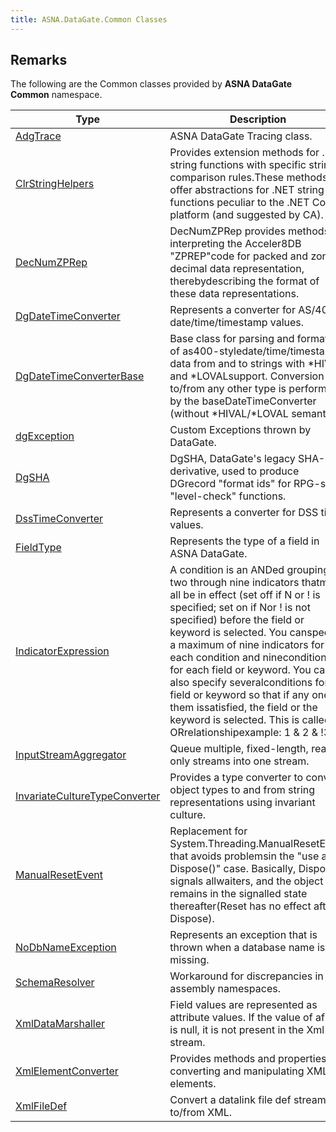 ```yaml
---
title: ASNA.DataGate.Common Classes
---
```


## Remarks

The following are the Common classes provided by **ASNA DataGate Common** namespace.

| Type | Description |
| --- | --- |
| [AdgTrace](/reference/datagate/datagate-common/adg-trace.html) | ASNA DataGate Tracing class. |
| [ClrStringHelpers](/reference/datagate/datagate-common/clr-string-helpers.html) | Provides extension methods for .NET string functions with specific string comparison rules.These methods offer abstractions for .NET string functions peculiar to the .NET Core platform (and suggested by CA). |
| [DecNumZPRep](/reference/datagate/datagate-common/dec-num-zp-rep.html) | DecNumZPRep provides methods for interpreting the Acceler8DB "ZPREP"code for packed and zoned decimal data representation, therebydescribing the format of these data representations. |
| [DgDateTimeConverter](/reference/datagate/datagate-common/dg-date-time-converter.html) | Represents a converter for AS/400 date/time/timestamp values. |
| [DgDateTimeConverterBase](/reference/datagate/datagate-common/dg-date-time-converter-base.html) | Base class for parsing and formatting of as400-styledate/time/timestamp data from and to strings with *HIVAL and *LOVALsupport.  Conversion to/from any other type is performed by the baseDateTimeConverter (without *HIVAL/*LOVAL semantics). |
| [dgException](/reference/datagate/datagate-common/dg-exception.html) | Custom Exceptions thrown by DataGate. |
| [DgSHA](/reference/datagate/datagate-common/dg-sha.html) | DgSHA, DataGate's legacy SHA-1 derivative, used to produce DGrecord "format ids" for RPG-style "level-check" functions. |
| [DssTimeConverter](/reference/datagate/datagate-common/dss-time-converter.html) | Represents a converter for DSS time values. |
| [FieldType](/reference/datagate/datagate-common/field-type.html) | Represents the type of a field in ASNA DataGate. |
| [IndicatorExpression](/reference/datagate/datagate-common/indicator-expression.html) | A condition is an ANDed grouping of two through nine indicators thatmust all be in effect (set off if N or ! is specified; set on if Nor ! is not specified) before the field or keyword is selected. You canspecify a maximum of nine indicators for each condition and nineconditions for each field or keyword. You can also specify severalconditions for a field or keyword so that if any one of them issatisfied, the field or the keyword is selected. This is called an ORrelationshipexample: 1 & 2 & !3 | 44 & 55 | 60 |
| [InputStreamAggregator](/reference/datagate/datagate-common/input-stream-aggregator.html) | Queue multiple, fixed-length, read-only streams into one stream. |
| [InvariateCultureTypeConverter](/reference/datagate/datagate-common/invariate-culture-type-converter.html) | Provides a type converter to convert object types to and from string representations using invariant culture. |
| [ManualResetEvent](/reference/datagate/datagate-common/manual-reset-event.html) | Replacement for System.Threading.ManualResetEvent that avoids problemsin the "use after Dispose()" case.  Basically, Dispose signals allwaiters, and the object remains in the signalled state thereafter(Reset has no effect after Dispose). |
| [NoDbNameException](/reference/datagate/datagate-common/no-db-name-exception.html) | Represents an exception that is thrown when a database name is missing. |
| [SchemaResolver](/reference/datagate/datagate-common/schema-resolver.html) | Workaround for discrepancies in assembly namespaces. |
| [XmlDataMarshaller](/reference/datagate/datagate-common/xml-data-marshaller.html) | Field values are represented as attribute values.  If the value of afield is null, it is not present in the Xml stream. |
| [XmlElementConverter](/reference/datagate/datagate-common/xml-element-converter.html) | Provides methods and properties for converting and manipulating XML elements. |
| [XmlFileDef](/reference/datagate/datagate-common/xml-file-def.html) | Convert a datalink file def stream to/from XML. |
